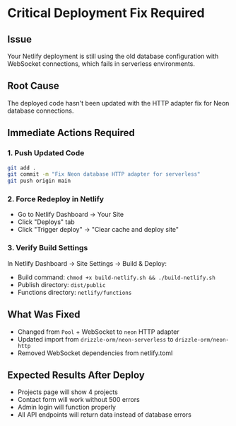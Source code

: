 # Critical Deployment Fix Required

## Issue
Your Netlify deployment is still using the old database configuration with WebSocket connections, which fails in serverless environments.

## Root Cause
The deployed code hasn't been updated with the HTTP adapter fix for Neon database connections.

## Immediate Actions Required

### 1. Push Updated Code
```bash
git add .
git commit -m "Fix Neon database HTTP adapter for serverless"
git push origin main
```

### 2. Force Redeploy in Netlify
- Go to Netlify Dashboard → Your Site
- Click "Deploys" tab
- Click "Trigger deploy" → "Clear cache and deploy site"

### 3. Verify Build Settings
In Netlify Dashboard → Site Settings → Build & Deploy:
- Build command: `chmod +x build-netlify.sh && ./build-netlify.sh`
- Publish directory: `dist/public`
- Functions directory: `netlify/functions`

## What Was Fixed
- Changed from `Pool` + WebSocket to `neon` HTTP adapter
- Updated import from `drizzle-orm/neon-serverless` to `drizzle-orm/neon-http`
- Removed WebSocket dependencies from netlify.toml

## Expected Results After Deploy
- Projects page will show 4 projects
- Contact form will work without 500 errors
- Admin login will function properly
- All API endpoints will return data instead of database errors